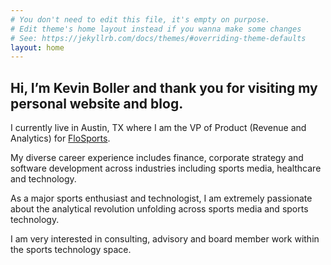 ```yaml
---
# You don't need to edit this file, it's empty on purpose.
# Edit theme's home layout instead if you wanna make some changes
# See: https://jekyllrb.com/docs/themes/#overriding-theme-defaults
layout: home
---
```


<h2> Hi, I’m Kevin Boller and thank you for visiting my personal website and blog. </h2>

<p>I currently live in Austin, TX where I am the VP of Product (Revenue and Analytics) for <a href="http://www.flosports.tv/" >FloSports</a>. </p>

<p>My diverse career experience includes finance, corporate strategy and software development across industries including sports media, healthcare and technology.</p>

<p>As a major sports enthusiast and technologist, I am extremely passionate about the analytical revolution unfolding across sports media and sports technology.</p>

<p>I am very interested in consulting, advisory and board member work within the sports technology space.</p>
